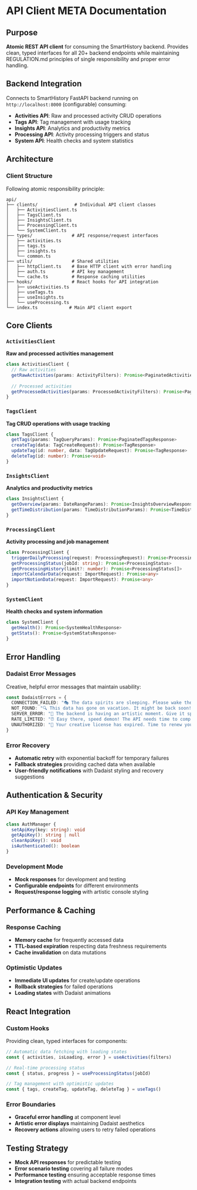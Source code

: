 # API Client META Documentation

## Purpose
**Atomic REST API client** for consuming the SmartHistory backend. Provides clean, typed interfaces for all 20+ backend endpoints while maintaining REGULATION.md principles of single responsibility and proper error handling.

## Backend Integration
Connects to SmartHistory FastAPI backend running on `http://localhost:8000` (configurable) consuming:
- **Activities API**: Raw and processed activity CRUD operations
- **Tags API**: Tag management with usage tracking  
- **Insights API**: Analytics and productivity metrics
- **Processing API**: Activity processing triggers and status
- **System API**: Health checks and system statistics

## Architecture

### **Client Structure**
Following atomic responsibility principle:
```
api/
├── clients/              # Individual API client classes
│   ├── ActivitiesClient.ts
│   ├── TagsClient.ts  
│   ├── InsightsClient.ts
│   ├── ProcessingClient.ts
│   └── SystemClient.ts
├── types/               # API response/request interfaces
│   ├── activities.ts
│   ├── tags.ts
│   ├── insights.ts
│   └── common.ts
├── utils/               # Shared utilities
│   ├── httpClient.ts    # Base HTTP client with error handling
│   ├── auth.ts          # API key management
│   └── cache.ts         # Response caching utilities
├── hooks/               # React hooks for API integration
│   ├── useActivities.ts
│   ├── useTags.ts
│   ├── useInsights.ts
│   └── useProcessing.ts
└── index.ts            # Main API client export
```

## Core Clients

### `ActivitiesClient`
**Raw and processed activities management**
```typescript
class ActivitiesClient {
  // Raw activities
  getRawActivities(params: ActivityFilters): Promise<PaginatedActivitiesResponse>
  
  // Processed activities  
  getProcessedActivities(params: ProcessedActivityFilters): Promise<PaginatedProcessedActivitiesResponse>
}
```

### `TagsClient` 
**Tag CRUD operations with usage tracking**
```typescript
class TagsClient {
  getTags(params: TagQueryParams): Promise<PaginatedTagsResponse>
  createTag(data: TagCreateRequest): Promise<TagResponse>
  updateTag(id: number, data: TagUpdateRequest): Promise<TagResponse>
  deleteTag(id: number): Promise<void>
}
```

### `InsightsClient`
**Analytics and productivity metrics**
```typescript
class InsightsClient {
  getOverview(params: DateRangeParams): Promise<InsightsOverviewResponse>
  getTimeDistribution(params: TimeDistributionParams): Promise<TimeDistributionResponse>
}
```

### `ProcessingClient`
**Activity processing and job management**
```typescript
class ProcessingClient {
  triggerDailyProcessing(request: ProcessingRequest): Promise<ProcessingResponse>
  getProcessingStatus(jobId: string): Promise<ProcessingStatus>
  getProcessingHistory(limit?: number): Promise<ProcessingStatus[]>
  importCalendarData(request: ImportRequest): Promise<any>
  importNotionData(request: ImportRequest): Promise<any>
}
```

### `SystemClient`
**Health checks and system information**
```typescript
class SystemClient {
  getHealth(): Promise<SystemHealthResponse>
  getStats(): Promise<SystemStatsResponse>
}
```

## Error Handling

### **Dadaist Error Messages**
Creative, helpful error messages that maintain usability:
```typescript
const DadaistErrors = {
  CONNECTION_FAILED: "🎭 The data spirits are sleeping. Please wake them by checking your connection!",
  NOT_FOUND: "🔍 This data has gone on vacation. It might be back soon!",
  SERVER_ERROR: "🎪 The backend is having an artistic moment. Give it space to express itself.",
  RATE_LIMITED: "⏰ Easy there, speed demon! The API needs time to compose its next masterpiece.",
  UNAUTHORIZED: "🎨 Your creative license has expired. Time to renew your authentication!"
}
```

### **Error Recovery**
- **Automatic retry** with exponential backoff for temporary failures
- **Fallback strategies** providing cached data when available
- **User-friendly notifications** with Dadaist styling and recovery suggestions

## Authentication & Security

### **API Key Management**
```typescript
class AuthManager {
  setApiKey(key: string): void
  getApiKey(): string | null
  clearApiKey(): void
  isAuthenticated(): boolean
}
```

### **Development Mode**
- **Mock responses** for development and testing
- **Configurable endpoints** for different environments
- **Request/response logging** with artistic console styling

## Performance & Caching

### **Response Caching**
- **Memory cache** for frequently accessed data
- **TTL-based expiration** respecting data freshness requirements
- **Cache invalidation** on data mutations

### **Optimistic Updates**
- **Immediate UI updates** for create/update operations  
- **Rollback strategies** for failed operations
- **Loading states** with Dadaist animations

## React Integration

### **Custom Hooks**
Providing clean, typed interfaces for components:
```typescript
// Automatic data fetching with loading states
const { activities, isLoading, error } = useActivities(filters)

// Real-time processing status
const { status, progress } = useProcessingStatus(jobId)

// Tag management with optimistic updates
const { tags, createTag, updateTag, deleteTag } = useTags()
```

### **Error Boundaries**
- **Graceful error handling** at component level
- **Artistic error displays** maintaining Dadaist aesthetics
- **Recovery actions** allowing users to retry failed operations

## Testing Strategy
- **Mock API responses** for predictable testing
- **Error scenario testing** covering all failure modes  
- **Performance testing** ensuring acceptable response times
- **Integration testing** with actual backend endpoints